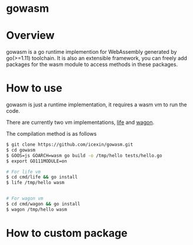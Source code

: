 gowasm
======

Overview
========

gowasm is a go runtime implemention for WebAssembly generated by go(>=1.11) toolchain.
It is also an extensible framework, you can freely add packages for the wasm module to access methods in these packages.

How to use
=============

gowasm is just a runtime implementation, it requires a wasm vm to run the code.

There are currently two vm implementations, [life](https://github.perlin-network/life) and [wagon](https://github.com/go-interpreter/wagon).

The compilation method is as follows

``` bash
$ git clone https://github.com/icexin/gowasm.git
$ cd gowasm
$ GOOS=js GOARCH=wasm go build -o /tmp/hello tests/hello.go 
$ export GO111MODULE=on

# For life vm
$ cd cmd/life && go install
$ life /tmp/hello wasm


# For wagon vm 
$ cd cmd/wagon && go install
$ wagon /tmp/hello wasm
```

How to custom package
=====================


